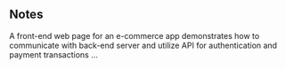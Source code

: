 ## Notes
A front-end web page for an e-commerce app demonstrates how to communicate with back-end server and utilize API for authentication
and payment transactions ...
